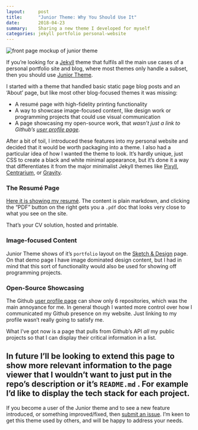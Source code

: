 ```yaml
---
layout:     post
title:      "Junior Theme: Why You Should Use It"
date:       2018-04-23
summary:    Sharing a new theme I developed for myself
categories: jekyll portfolio personal-website
---
```


![front page mockup of junior theme](/images/junior-theme/junior-front-page.jpg)

If you’re looking for a [Jekyll](https://jekyllrb.com/) theme that fulfils all the main use cases of a personal portfolio site and blog, where most themes only handle a subset, then you should use [Junior Theme](https://github.com/thundergolfer/junior-theme).

I started with a theme that handled basic static page blog posts and an ‘About’ page, but like most other blog-focused themes it was missing:

* A resumé page with high-fidelity printing functionality
* A way to showcase image-focused content, like design work or programming projects that could use visual communication
* A page showcasing my open-source work, that *wasn’t just a link to Github’s [user profile page](https://github.com/thundergolfer)*.

After a bit of toil, I introduced these features into my personal website and decided that it would be worth packaging into a theme. I also had a particular idea of how I wanted the theme to look. It’s hardly unique, just CSS to create a black and white minimal appearance, but it’s done it a way that differentiates it from the major minimalist Jekyll themes like [Pixyll](http://pixyll.com/),  [Centrarium](http://bencentra.com/centrarium/), or [Gravity](https://github.com/hemangsk/Gravity).

### The Resumé Page
[Here it is showing my resumé](http://jonathonbelotti.com/resume/). The content is plain markdown, and clicking the “PDF” button on the right gets you a `.pdf` doc that looks very close to what you see on the site.

That’s your CV solution, hosted and printable.

### Image-focused Content
Junior Theme shows of it’s `portfolio` layout on the [Sketch & Design](http://juniortheme.live/design/) page. On that demo page I have image dominated design content, but I had in mind that this sort of functionality would also be used for showing off programming projects.

### Open-Source Showcasing
The Github [user profile page](https://github.com/thundergolfer) can show only 6 repositories, which was the main annoyance for me. In general though I wanted more control over how I communicated my Github presence on my website. Just linking to my profile wasn’t really going to satisfy me.

What I’ve got now is a page that pulls from Github’s API *all* my public projects so that I can display their critical information in a list.

In future I’ll be looking to extend this page to show more relevant information to the page viewer that I wouldn’t want to just put in the repo’s description or it’s `README.md` . For example I’d like to display the tech stack for each project.
-----
If you become a user of the Junior theme and to see a new feature introduced, or something improved/fixed, then  [submit an issue](https://github.com/thundergolfer/junior-theme/issues). I’m keen to get this theme used by others, and will be happy to address your needs.
